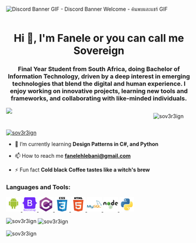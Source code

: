 <div align="center" style="justify-content:space between; display:flex; width:100%">
  
  ![Discord Banner GIF - Discord Banner Welcome - ค้นพบและแชร์ GIF](https://github.com/user-attachments/assets/7ab9b66e-b849-4c27-85f4-31e600385512)
  
</div>



<h1 align="center">Hi 👋, I'm Fanele or you can call me Sovereign</h1>
<h3 align="center">Final Year Student from South Africa, doing Bachelor of Information Technology, driven by a deep interest in emerging technologies that blend the digital and human experience. I enjoy working on innovative projects, learning new tools and frameworks, and collaborating with like-minded individuals.</h3>
<div align="center" style="justify-content:space between; display:flex; width:100%">
<img align="right alt="Coding" width="400" src="https://media.tenor.com/-UygBh3nnfEAAAAC/coding.gif">
  
<p align="left"> <img src="https://komarev.com/ghpvc/?username=sov3r3ign&label=Profile%20views&color=0e75b6&style=flat" alt="sov3r3ign" /> </p>

</div>
  
<p align="left"> <a href="https://github.com/ryo-ma/github-profile-trophy"><img src="https://github-profile-trophy.vercel.app/?username=sov3r3ign" alt="sov3r3ign" /></a> </p>


- 🔭 I’m currently learning **Design Patterns in C#, and Python**

- 📫 How to reach me **fanelehlebani@gmail.com**

- ⚡ Fun fact **Cold black Coffee tastes like a witch's brew**


<h3 align="left">Languages and Tools:</h3>
<p align="left"> <a href="https://developer.android.com" target="_blank" rel="noreferrer"> <img src="https://raw.githubusercontent.com/devicons/devicon/master/icons/android/android-original-wordmark.svg" alt="android" width="40" height="40"/> </a> <a href="https://getbootstrap.com" target="_blank" rel="noreferrer"> <img src="https://raw.githubusercontent.com/devicons/devicon/master/icons/bootstrap/bootstrap-plain-wordmark.svg" alt="bootstrap" width="40" height="40"/> </a> <a href="https://www.w3schools.com/cs/" target="_blank" rel="noreferrer"> <img src="https://raw.githubusercontent.com/devicons/devicon/master/icons/csharp/csharp-original.svg" alt="csharp" width="40" height="40"/> </a> <a href="https://www.w3schools.com/css/" target="_blank" rel="noreferrer"> <img src="https://raw.githubusercontent.com/devicons/devicon/master/icons/css3/css3-original-wordmark.svg" alt="css3" width="40" height="40"/> </a> <a href="https://www.w3.org/html/" target="_blank" rel="noreferrer"> <img src="https://raw.githubusercontent.com/devicons/devicon/master/icons/html5/html5-original-wordmark.svg" alt="html5" width="40" height="40"/> </a> <a href="https://www.mysql.com/" target="_blank" rel="noreferrer"> <img src="https://raw.githubusercontent.com/devicons/devicon/master/icons/mysql/mysql-original-wordmark.svg" alt="mysql" width="40" height="40"/> </a> <a href="https://nodejs.org" target="_blank" rel="noreferrer"> <img src="https://raw.githubusercontent.com/devicons/devicon/master/icons/nodejs/nodejs-original-wordmark.svg" alt="nodejs" width="40" height="40"/> </a> <a href="https://www.python.org" target="_blank" rel="noreferrer"> <img src="https://raw.githubusercontent.com/devicons/devicon/master/icons/python/python-original.svg" alt="python" width="40" height="40"/> </a></p>

<p><img align="left" src="https://github-readme-stats.vercel.app/api/top-langs?username=sov3r3ign&show_icons=true&locale=en&layout=compact" alt="sov3r3ign" /></p>

<p>&nbsp;<img align="center" src="https://github-readme-stats.vercel.app/api?username=sov3r3ign&show_icons=true&locale=en" alt="sov3r3ign" /></p>

<p><img align="center" src="https://github-readme-streak-stats.herokuapp.com/?user=sov3r3ign&" alt="sov3r3ign" /></p>






